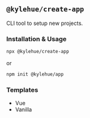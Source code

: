 ## `@kylehue/create-app`
CLI tool to setup new projects.

### Installation & Usage
```bash
npx @kylehue/create-app
```
or
```bash
npm init @kylehue/app
```
### Templates
- Vue
- Vanilla
